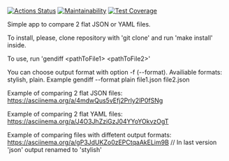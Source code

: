 [![Actions Status](https://github.com/YuraOneAndOnly/qa-auto-engineer-javascript-project-87/actions/workflows/hexlet-check.yml/badge.svg)](https://github.com/YuraOneAndOnly/qa-auto-engineer-javascript-project-87/actions)
[![Maintainability](https://api.codeclimate.com/v1/badges/7a88c12c132a36f783bf/maintainability)](https://codeclimate.com/github/YuraOneAndOnly/qa-auto-engineer-javascript-project-87/maintainability)
[![Test Coverage](https://api.codeclimate.com/v1/badges/7a88c12c132a36f783bf/test_coverage)](https://codeclimate.com/github/YuraOneAndOnly/qa-auto-engineer-javascript-project-87/test_coverage)

Simple app to compare 2 flat JSON or YAML files.

To install, please, clone repository with 'git clone' and run 'make install' inside.

To use, run 'gendiff \<pathToFile1\> \<pathToFile2\>'

You can choose output format with option -f (--format). Availiable formats: stylish, plain. Example gendiff --format plain file1.json file2.json 

Example of comparing 2 flat JSON files: https://asciinema.org/a/4mdwQus5vEfj2Prly2lP0fSNg

Example of comparing 2 flat YAML files: https://asciinema.org/a/J4O3JhZziGzJ04YYoYOkvzOgT

Example of comparing files with diffetent output formats: https://asciinema.org/a/gP3JdUKZo0zEPCtqaAkELim9B // In last version 'json' output renamed to 'stylish'
